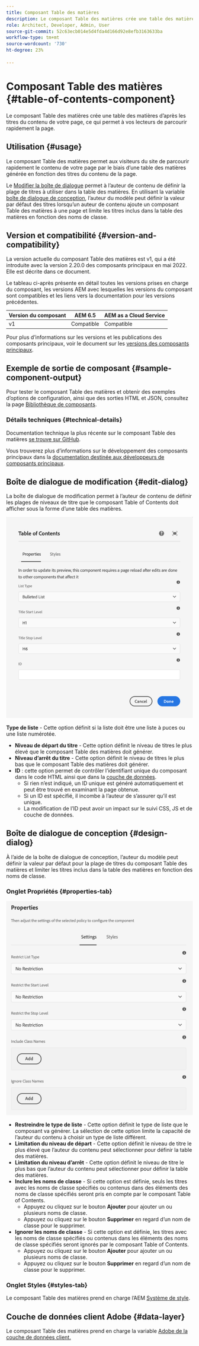```yaml
---
title: Composant Table des matières
description: Le composant Table des matières crée une table des matières d’après les titres du contenu de votre page, ce qui permet à vos lecteurs de parcourir rapidement la page.
role: Architect, Developer, Admin, User
source-git-commit: 52c63ecb014e5d4fda4d166d92e8efb3163633ba
workflow-type: tm+mt
source-wordcount: '730'
ht-degree: 23%

---
```


# Composant Table des matières {#table-of-contents-component}

Le composant Table des matières crée une table des matières d’après les titres du contenu de votre page, ce qui permet à vos lecteurs de parcourir rapidement la page.

## Utilisation {#usage}

Le composant Table des matières permet aux visiteurs du site de parcourir rapidement le contenu de votre page par le biais d’une table des matières générée en fonction des titres du contenu de la page.

Le [Modifier la boîte de dialogue](#edit-dialog) permet à l’auteur de contenu de définir la plage de titres à utiliser dans la table des matières. En utilisant la variable [boîte de dialogue de conception](#design-dialog), l’auteur du modèle peut définir la valeur par défaut des titres lorsqu’un auteur de contenu ajoute un composant Table des matières à une page et limite les titres inclus dans la table des matières en fonction des noms de classe.

## Version et compatibilité {#version-and-compatibility}

La version actuelle du composant Table des matières est v1, qui a été introduite avec la version 2.20.0 des composants principaux en mai 2022. Elle est décrite dans ce document.

Le tableau ci-après présente en détail toutes les versions prises en charge du composant, les versions AEM avec lesquelles les versions du composant sont compatibles et les liens vers la documentation pour les versions précédentes.

| Version du composant | AEM 6.5 | AEM as a Cloud Service |
|---|---|---|
| v1 | Compatible | Compatible |

Pour plus d’informations sur les versions et les publications des composants principaux, voir le document sur les [versions des composants principaux](/help/versions.md).

## Exemple de sortie de composant {#sample-component-output}

Pour tester le composant Table des matières et obtenir des exemples d’options de configuration, ainsi que des sorties HTML et JSON, consultez la page [Bibliothèque de composants](https://adobe.com/go/aem_cmp_library_tableofcontents).

### Détails techniques {#technical-details}

Documentation technique la plus récente sur le composant Table des matières [se trouve sur GitHub](https://adobe.com/go/aem_cmp_tech_tableofcontents_v1).

Vous trouverez plus d’informations sur le développement des composants principaux dans la [documentation destinée aux développeurs de composants principaux](/help/developing/overview.md).

## Boîte de dialogue de modification {#edit-dialog}

La boîte de dialogue de modification permet à l’auteur de contenu de définir les plages de niveaux de titre que le composant Table of Contents doit afficher sous la forme d’une table des matières.

![Boîte de dialogue de modification du composant Table des matières](/help/assets/tableofcontents-edit.png)

**Type de liste** - Cette option définit si la liste doit être une liste à puces ou une liste numérotée.
* **Niveau de départ du titre** - Cette option définit le niveau de titres le plus élevé que le composant Table des matières doit générer.
* **Niveau d’arrêt du titre** - Cette option définit le niveau de titres le plus bas que le composant Table des matières doit générer.
* **ID** : cette option permet de contrôler l’identifiant unique du composant dans le code HTML ainsi que dans la [couche de données](/help/developing/data-layer/overview.md).
   * Si rien n’est indiqué, un ID unique est généré automatiquement et peut être trouvé en examinant la page obtenue.
   * Si un ID est spécifié, il incombe à l’auteur de s’assurer qu’il est unique.
   * La modification de l’ID peut avoir un impact sur le suivi CSS, JS et de couche de données.

## Boîte de dialogue de conception {#design-dialog}

À l’aide de la boîte de dialogue de conception, l’auteur du modèle peut définir la valeur par défaut pour la plage de titres du composant Table des matières et limiter les titres inclus dans la table des matières en fonction des noms de classe.

### Onglet Propriétés {#properties-tab}

![Boîte de dialogue de conception du composant Recherche rapide](/help/assets/tableofcontents-design.png)

* **Restreindre le type de liste** - Cette option définit le type de liste que le composant va générer. La sélection de cette option limite la capacité de l’auteur du contenu à choisir un type de liste différent.
* **Limitation du niveau de départ** - Cette option définit le niveau de titre le plus élevé que l’auteur du contenu peut sélectionner pour définir la table des matières.
* **Limitation du niveau d’arrêt** - Cette option définit le niveau de titre le plus bas que l’auteur du contenu peut sélectionner pour définir la table des matières.
* **Inclure les noms de classe** - Si cette option est définie, seuls les titres avec les noms de classe spécifiés ou contenus dans des éléments des noms de classe spécifiés seront pris en compte par le composant Table of Contents.
   * Appuyez ou cliquez sur le bouton **Ajouter** pour ajouter un ou plusieurs noms de classe.
   * Appuyez ou cliquez sur le bouton **Supprimer** en regard d’un nom de classe pour le supprimer.
* **Ignorer les noms de classe** - Si cette option est définie, les titres avec les noms de classe spécifiés ou contenus dans les éléments des noms de classe spécifiés seront ignorés par le composant Table of Contents.
   * Appuyez ou cliquez sur le bouton **Ajouter** pour ajouter un ou plusieurs noms de classe.
   * Appuyez ou cliquez sur le bouton **Supprimer** en regard d’un nom de classe pour le supprimer.

### Onglet Styles {#styles-tab}

Le composant Table des matières prend en charge l’AEM [Système de style](/help/get-started/authoring.md#component-styling).

## Couche de données client Adobe {#data-layer}

Le composant Table des matières prend en charge la variable [Adobe de la couche de données client.](/help/developing/data-layer/overview.md)
